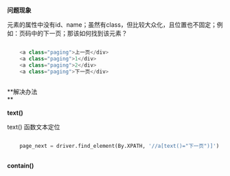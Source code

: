 **问题现象**  

元素的属性中没有id、name；虽然有class，但比较大众化，且位置也不固定；例如：页码中的下一页；那该如何找到该元素？

```python

    <a class="paging">上一页</div>
    <a class="paging">1</div>
    <a class="paging">2</div>
    <a class="paging">下一页</div>
    
```

**解决办法  
**

**text()**  

text() 函数文本定位

```python

    page_next = driver.find_element(By.XPATH, '//a[text()="下一页")]')
    
```

**contain()**  

